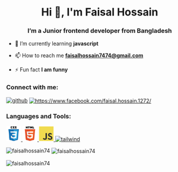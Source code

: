 <h1 align="center">Hi 👋, I'm Faisal Hossain</h1>
<h3 align="center">I’m a Junior frontend developer from Bangladesh</h3>

- 🌱 I’m currently learning **javascript**

- 📫 How to reach me **faisalhossain7474@gmail.com**

- ⚡ Fun fact **I am funny**

<h3 align="left">Connect with me:</h3>
<p align="left">
<a href="https://github.com/Faisalhossain74">
   <img src="https://camo.githubusercontent.com/970d360848b0457c5192633c0a0126f2569d6adc07938077aa91e635426ba19d/68747470733a2f2f63646e2e6a7364656c6976722e6e65742f6e706d2f73696d706c652d69636f6e7340332e302e312f69636f6e732f6769746875622e737667" alt="github" height="40" data-canonical-src="https://cdn.jsdelivr.net/npm/simple-icons@3.0.1/icons/github.svg" style="max-width: 100%;"></a>
  <a href="https://fb.com/https://www.facebook.com/faisal.hossain.1272/" target="blank"><img align="center" src="https://raw.githubusercontent.com/rahuldkjain/github-profile-readme-generator/master/src/images/icons/Social/facebook.svg" alt="https://www.facebook.com/faisal.hossain.1272/" height="30" width="40" /></a>
</p>

<h3 align="left">Languages and Tools:</h3>
<p align="left"> <a href="https://www.w3schools.com/css/" target="_blank" rel="noreferrer"> <img src="https://raw.githubusercontent.com/devicons/devicon/master/icons/css3/css3-original-wordmark.svg" alt="css3" width="40" height="40"/> </a> <a href="https://www.w3.org/html/" target="_blank" rel="noreferrer"> <img src="https://raw.githubusercontent.com/devicons/devicon/master/icons/html5/html5-original-wordmark.svg" alt="html5" width="40" height="40"/> </a> <a href="https://developer.mozilla.org/en-US/docs/Web/JavaScript" target="_blank" rel="noreferrer"> <img src="https://raw.githubusercontent.com/devicons/devicon/master/icons/javascript/javascript-original.svg" alt="javascript" width="40" height="40"/> </a> <a href="https://tailwindcss.com/" target="_blank" rel="noreferrer"> <img src="https://www.vectorlogo.zone/logos/tailwindcss/tailwindcss-icon.svg" alt="tailwind" width="40" height="40"/> </a> </p>

<p><img align="left" src="https://github-readme-stats.vercel.app/api/top-langs?username=faisalhossain74&show_icons=true&locale=en&layout=compact" alt="faisalhossain74" /></p>

<p>&nbsp;<img align="center" src="https://github-readme-stats.vercel.app/api?username=faisalhossain74&show_icons=true&locale=en" alt="faisalhossain74" /></p>

<p><img align="center" src="https://github-readme-streak-stats.herokuapp.com/?user=faisalhossain74&" alt="faisalhossain74" /></p>



<!---
Faisalhossain74/Faisalhossain74 is a ✨ special ✨ repository because its `README.md` (this file) appears on your GitHub profile.
You can click the Preview link to take a look at your changes.
--->
